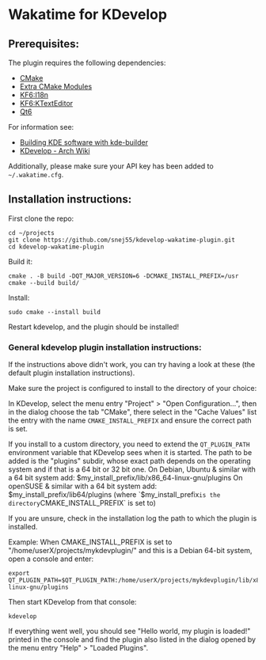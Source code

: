 # Wakatime for KDevelop

## Prerequisites:

The plugin requires the following dependencies:

* [CMake](https://cmake.org/)
* [Extra CMake Modules](https://invent.kde.org/frameworks/extra-cmake-modules)
* [KF6:I18n](https://github.com/KDE/ki18n)
* [KF6:KTextEditor](https://github.com/KDE/ktexteditor)
* [Qt6](https://doc.qt.io/qt-6/)

For information see: 
 * [Building KDE software with kde-builder](https://develop.kde.org/docs/getting-started/building/kde-builder-compile/)
 * [KDevelop - Arch Wiki](https://wiki.archlinux.org/title/KDevelop)
 
Additionally, please make sure your API key has been added to `~/.wakatime.cfg`.

## Installation instructions:

First clone the repo:

```
cd ~/projects
git clone https://github.com/snej55/kdevelop-wakatime-plugin.git
cd kdevelop-wakatime-plugin
```

Build it:
```
cmake . -B build -DQT_MAJOR_VERSION=6 -DCMAKE_INSTALL_PREFIX=/usr
cmake --build build/
```

Install:
```
sudo cmake --install build
```

Restart kdevelop, and the plugin should be installed!

### General kdevelop plugin installation instructions:

If the instructions above didn't work, you can try having a look at these (the default plugin installation instructions).

Make sure the project is configured to install to the directory of your choice:

In KDevelop, select the menu entry "Project" > "Open Configuration...",
then in the dialog choose the tab "CMake",
there select in the "Cache Values" list the entry with the name `CMAKE_INSTALL_PREFIX`
and ensure the correct path is set.

If you install to a custom directory, you need to extend the `QT_PLUGIN_PATH`
environment variable that KDevelop sees when it is started. The path to be added
is the "plugins" subdir, whose exact path depends on the operating system and
if that is a 64 bit or 32 bit one.
On Debian, Ubuntu & similar with a 64 bit system add:
    $my_install_prefix/lib/x86_64-linux-gnu/plugins
On openSUSE & similar with a 64 bit system add:
    $my_install_prefix/lib64/plugins
(where `$my_install_prefix` is the directory `CMAKE_INSTALL_PREFIX` is set to)

If you are unsure, check in the installation log the path to which the plugin is installed.


Example:
When CMAKE_INSTALL_PREFIX is set to "/home/userX/projects/mykdevplugin/" and
this is a Debian 64-bit system, open a console and enter:

    export QT_PLUGIN_PATH=$QT_PLUGIN_PATH:/home/userX/projects/mykdevplugin/lib/x86_64-linux-gnu/plugins 

Then start KDevelop from that console:

    kdevelop

If everything went well, you should see "Hello world, my plugin is loaded!" printed in the console and find the plugin also listed in the dialog opened by the menu entry "Help" > "Loaded Plugins".

